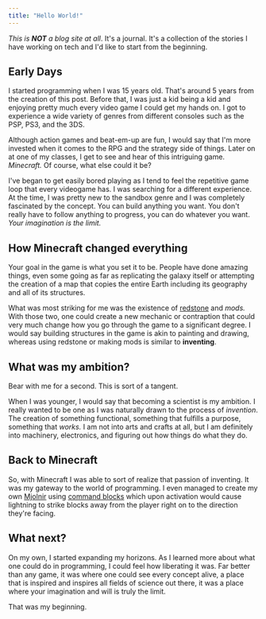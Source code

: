 ```yaml
---
title: "Hello World!"
---
```


*This is **NOT** a blog site at all*. It's a journal. It's a collection of the stories I have working on tech
and I'd like to start from the beginning.

## Early Days
I started programming when I was 15 years old. That's around 5 years from the creation of this post. Before that, I was 
just a kid being a kid and enjoying pretty much every video game I could get my hands on. I got to experience a wide variety of genres
from different consoles such as the PSP, PS3, and the 3DS. 

Although action games and beat-em-up are fun, I would say that I'm more invested when it comes to the RPG and the strategy side of things.
Later on at one of my classes, I get to see and hear of this intriguing game. *Minecraft.* Of course, what else could it be?

I've began to get easily bored playing as I tend to feel the repetitive game loop that every videogame has. I was searching for a different experience. 
At the time, I was pretty new to the sandbox genre and I was completely fascinated by the concept. You can build anything you want. 
You don't really have to follow anything to progress, you can do whatever you want. *Your imagination is the limit.*

## How Minecraft changed everything
Your goal in the game is what you set it to be. People have done amazing things, even some going as far as replicating the galaxy itself or attempting the
creation of a map that copies the entire Earth including its geography and all of its structures.

What was most striking for me was the existence of [redstone](https://education.minecraft.net/en-us/blog/learn-about-redstone) and *mods.* With those two, one could create a new mechanic or contraption that could very much change
how you go through the game to a significant degree. I would say building structures in the game is akin to painting and drawing, whereas using redstone or making mods
is similar to **inventing**.

## What was my ambition?
Bear with me for a second. This is sort of a tangent. 

When I was younger, I would say that becoming a scientist is my ambition. I really wanted to be one as I was naturally drawn to the process of *invention*.
The creation of something functional, something that fulfills a purpose, something that *works.* I am not into arts and crafts at all, but I am definitely into
machinery, electronics, and figuring out how things do what they do.

## Back to Minecraft
So, with Minecraft I was able to sort of realize that passion of inventing. It was my gateway to the world of programming. I even managed to create my own [Mjolnir](https://en.wikipedia.org/wiki/Mj%C3%B6lnir)
using [command blocks](https://learn.microsoft.com/en-us/minecraft/creator/documents/commandblocks) which upon activation would cause lightning to strike blocks away from the player right on to the direction they're facing.

## What next?
On my own, I started expanding my horizons. As I learned more about what one could do in programming, I could feel how liberating it was. Far better than any game,
it was where one could see every concept alive, a place that is inspired and inspires all fields of science out there, it was a place where your imagination and will is 
truly the limit.

That was my beginning.

